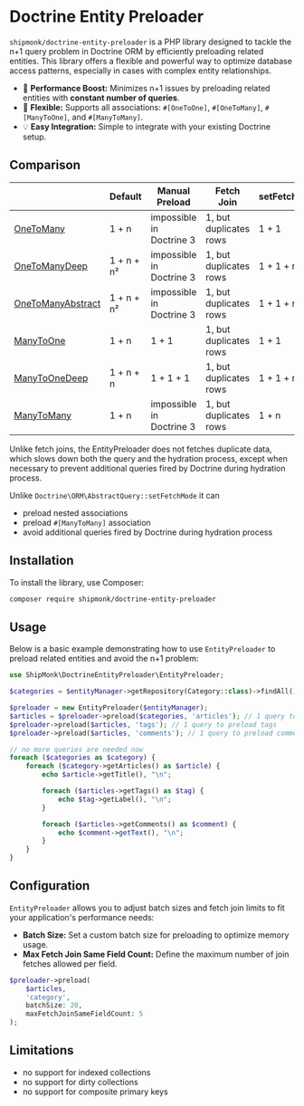 # Doctrine Entity Preloader

`shipmonk/doctrine-entity-preloader` is a PHP library designed to tackle the n+1 query problem in Doctrine ORM by efficiently preloading related entities. This library offers a flexible and powerful way to optimize database access patterns, especially in cases with complex entity relationships.

- 🚀 **Performance Boost:** Minimizes n+1 issues by preloading related entities with **constant number of queries**.
- 🔄 **Flexible:** Supports all associations: `#[OneToOne]`, `#[OneToMany]`, `#[ManyToOne]`, and `#[ManyToMany]`.
- 💡 **Easy Integration:** Simple to integrate with your existing Doctrine setup.


## Comparison

|                                                                        | Default    | Manual Preload           | Fetch Join             | setFetchMode | **EntityPreloader**            |
|------------------------------------------------------------------------|------------|--------------------------|------------------------|--------------|--------------------------------|
| [OneToMany](tests/EntityPreloadBlogOneHasManyTest.php)                 | 1 + n      | impossible in Doctrine 3 | 1, but duplicates rows | 1 + 1        | 1 + 1                          |
| [OneToManyDeep](tests/EntityPreloadBlogOneHasManyDeepTest.php)         | 1 + n + n² | impossible in Doctrine 3 | 1, but duplicates rows | 1 + 1 + n²   | 1 + 1 + 1                      |
| [OneToManyAbstract](tests/EntityPreloadBlogOneHasManyAbstractTest.php) | 1 + n + n² | impossible in Doctrine 3 | 1, but duplicates rows | 1 + 1 + n²   | 1 + 1 + 1, but duplicates rows |
| [ManyToOne](tests/EntityPreloadBlogManyHasOneTest.php)                 | 1 + n      | 1 + 1                    | 1, but duplicates rows | 1 + 1        | 1 + 1                          |
| [ManyToOneDeep](tests/EntityPreloadBlogManyHasOneDeepTest.php)         | 1 + n + n  | 1 + 1 + 1                | 1, but duplicates rows | 1 + 1 + n    | 1 + 1 + 1                      |
| [ManyToMany](tests/EntityPreloadBlogManyHasManyTest.php)               | 1 + n      | impossible in Doctrine 3 | 1, but duplicates rows | 1 + n        | 1 + 1                          |

Unlike fetch joins, the EntityPreloader does not fetches duplicate data, which slows down both the query and the hydration process, except when necessary to prevent additional queries fired by Doctrine during hydration process.

Unlike `Doctrine\ORM\AbstractQuery::setFetchMode` it can

* preload nested associations
* preload `#[ManyToMany]` association
* avoid additional queries fired by Doctrine during hydration process


## Installation

To install the library, use Composer:

```sh
composer require shipmonk/doctrine-entity-preloader
```

## Usage

Below is a basic example demonstrating how to use `EntityPreloader` to preload related entities and avoid the n+1 problem:

```php
use ShipMonk\DoctrineEntityPreloader\EntityPreloader;

$categories = $entityManager->getRepository(Category::class)->findAll();

$preloader = new EntityPreloader($entityManager);
$articles = $preloader->preload($categories, 'articles'); // 1 query to preload articles
$preloader->preload($articles, 'tags'); // 1 query to preload tags
$preloader->preload($articles, 'comments'); // 1 query to preload comments

// no more queries are needed now
foreach ($categories as $category) {
    foreach ($category->getArticles() as $article) {
        echo $article->getTitle(), "\n";

        foreach ($articles->getTags() as $tag) {
            echo $tag->getLabel(), "\n";
        }

        foreach ($articles->getComments() as $comment) {
            echo $comment->getText(), "\n";
        }
    }
}
```

## Configuration

`EntityPreloader` allows you to adjust batch sizes and fetch join limits to fit your application's performance needs:

- **Batch Size:** Set a custom batch size for preloading to optimize memory usage.
- **Max Fetch Join Same Field Count:** Define the maximum number of join fetches allowed per field.

```php
$preloader->preload(
    $articles,
    'category',
    batchSize: 20,
    maxFetchJoinSameFieldCount: 5
);
```


## Limitations

- no support for indexed collections
- no support for dirty collections
- no support for composite primary keys
